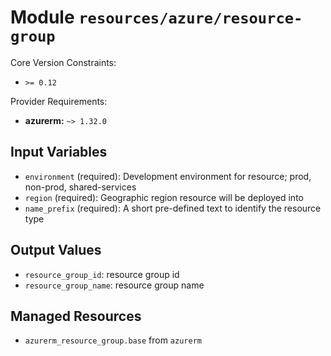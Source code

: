 
# Module `resources/azure/resource-group`

Core Version Constraints:
* `>= 0.12`

Provider Requirements:
* **azurerm:** `~> 1.32.0`

## Input Variables
* `environment` (required): Development environment for resource; prod, non-prod, shared-services
* `region` (required): Geographic region resource will be deployed into
* `name_prefix` (required): A short pre-defined text to identify the resource type

## Output Values
* `resource_group_id`: resource group id
* `resource_group_name`: resource group name

## Managed Resources
* `azurerm_resource_group.base` from `azurerm`

